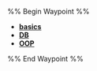 %% Begin Waypoint %%
- **[basics](./basics/basics.md)**
- **[DB](./DB/DB.md)**
- **[OOP](./OOP/OOP.md)**

%% End Waypoint %%